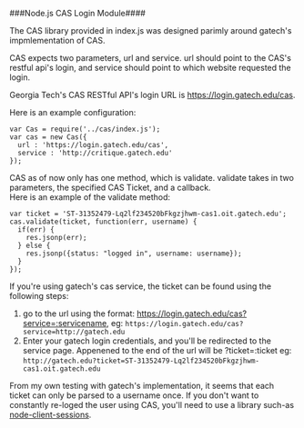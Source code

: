###Node.js CAS Login Module####

The CAS library provided in index.js was designed parimly around gatech's impmlementation of CAS.

CAS expects two parameters, url and service.  url should point to the CAS's restful api's login, and service should point to which website requested the login.  

Georgia Tech's CAS RESTful API's login URL is https://login.gatech.edu/cas.

Here is an example configuration:
```
var Cas = require('../cas/index.js');
var cas = new Cas({
  url : 'https://login.gatech.edu/cas',
  service : 'http://critique.gatech.edu'
});
```

CAS as of now only has one method, which is validate.  validate takes in two parameters, the specified CAS Ticket, and a callback.  
Here is an example of the validate method:
```
var ticket = 'ST-31352479-Lq2lf234520bFkgzjhwm-cas1.oit.gatech.edu';
cas.validate(ticket, function(err, username) {
  if(err) {
    res.jsonp(err);
  } else {
    res.jsonp({status: "logged in", username: username});
  }
});
```

If you're using gatech's cas service, the ticket can be found using the following steps:
1) go to the url using the format: https://login.gatech.edu/cas?service=:servicename, eg: ```https://login.gatech.edu/cas?service=http://gatech.edu```
2) Enter your gatech login credentials, and you'll be redirected to the service page.  Appenened to the end of the url will be ?ticket=:ticket  eg: ```http://gatech.edu?ticket=ST-31352479-Lq2lf234520bFkgzjhwm-cas1.oit.gatech.edu```

From my own testing with gatech's implementation, it seems that each ticket can only be parsed to a username once.  If you don't want to constantly re-loged the user using CAS, you'll need to use a library such-as [node-client-sessions](https://github.com/mozilla/node-client-sessions).

